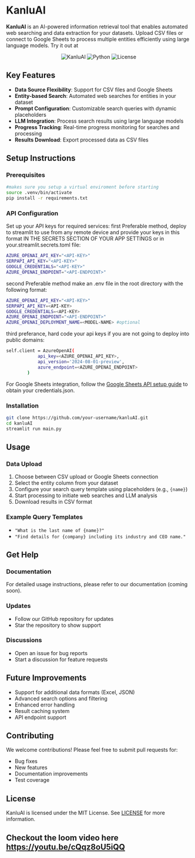 # KanluAI

**KanluAI** is an AI-powered information retrieval tool that enables automated web searching and data extraction for your datasets. Upload CSV files or connect to Google Sheets to process multiple entities efficiently using large language models. Try it out at 

<div align="center">

![KanluAI](https://img.shields.io/badge/KanluAI-Information%20Retrieval-blue)
![Python](https://img.shields.io/badge/Python-3.7%2B-brightgreen)
![License](https://img.shields.io/badge/License-MIT-yellow)

</div>

## Key Features
- **Data Source Flexibility**: Support for CSV files and Google Sheets
- **Entity-based Search**: Automated web searches for entities in your dataset
- **Prompt Configuration**: Customizable search queries with dynamic placeholders
- **LLM Integration**: Process search results using large language models
- **Progress Tracking**: Real-time progress monitoring for searches and processing
- **Results Download**: Export processed data as CSV files

## Setup Instructions

### Prerequisites
```bash
#makes sure you setup a virtual enviroment before starting
source .venv/bin/activate
pip install -r requirements.txt
```

### API Configuration
Set up your API keys for required services:
first Preferable method, deploy to streamlit to use from any remote device and provide your keys in this format IN THE SECRETS SECTION OF YOUR APP SETTINGS or in your.streamlit.secrets.toml file:
```bash
AZURE_OPENAI_API_KEY="<API-KEY>"
SERPAPI_API_KEY="<API-KEY>"
GOOGLE_CREDENTIALS="<API-KEY>"
AZURE_OPENAI_ENDPOINT="<API-ENDPOINT>"
```
second Preferable method make an .env file in the root directory with the following format:
```bash
AZURE_OPENAI_API_KEY="<API-KEY>"
SERPAPI_API_KEY=<API-KEY>
GOOGLE_CREDENTIALS=<API-KEY>
AZURE_OPENAI_ENDPOINT="<API-ENDPOINT>"
AZURE_OPENAI_DEPLOYMENT_NAME=<MODEL-NAME> #optional
```
third preferance, hard code your api keys if you are not going to deploy into public domains:
```bash
self.client = AzureOpenAI(
            api_key=<AZURE_OPENAI_API_KEY>,
            api_version='2024-08-01-preview',
            azure_endpoint=<AZURE_OPENAI_ENDPOINT>
        )
```

For Google Sheets integration, follow the [Google Sheets API setup guide](https://developers.google.com/sheets/api/quickstart/python) to obtain your credentials.json.

### Installation
```bash
git clone https://github.com/your-username/kanluAI.git
cd kanluAI
streamlit run main.py
```

## Usage

### Data Upload
1. Choose between CSV upload or Google Sheets connection
2. Select the entity column from your dataset
3. Configure your search query template using placeholders (e.g., `{name}`)
4. Start processing to initiate web searches and LLM analysis
5. Download results in CSV format

### Example Query Templates
- `"What is the last name of {name}?"`
- `"Find details for {company} including its industry and CEO name."`

## Get Help

### Documentation
For detailed usage instructions, please refer to our documentation (coming soon).

### Updates
- Follow our GitHub repository for updates
- Star the repository to show support

### Discussions
- Open an issue for bug reports
- Start a discussion for feature requests

## Future Improvements
- Support for additional data formats (Excel, JSON)
- Advanced search options and filtering
- Enhanced error handling
- Result caching system
- API endpoint support

## Contributing
We welcome contributions! Please feel free to submit pull requests for:
- Bug fixes
- New features
- Documentation improvements
- Test coverage

## License
KanluAI is licensed under the MIT License. See [LICENSE](LICENSE) for more information.
## Checkout the loom video here https://youtu.be/cQqz8oU5iQQ
